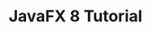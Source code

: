 ---
layout: redirect
title: "JavaFX 8 Tutorial"
slug: javafx-8-tutorial-intro
redirect: /library/javafx-8-tutorial/
published: true
---